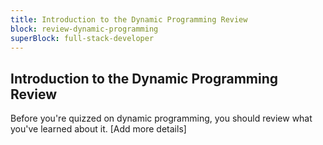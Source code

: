 ```yaml
---
title: Introduction to the Dynamic Programming Review
block: review-dynamic-programming
superBlock: full-stack-developer
---
```


## Introduction to the Dynamic Programming Review

Before you're quizzed on dynamic programming, you should review what you've learned about it. [Add more details]

